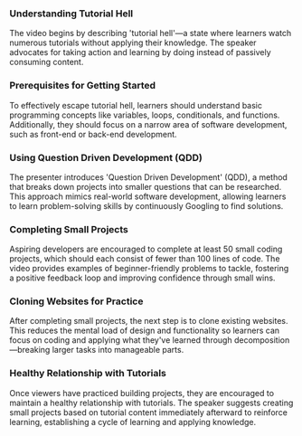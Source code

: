 ### Understanding Tutorial Hell

The video begins by describing 'tutorial hell'—a state where learners watch numerous tutorials without applying their knowledge. The speaker advocates for taking action and learning by doing instead of passively consuming content.

### Prerequisites for Getting Started

To effectively escape tutorial hell, learners should understand basic programming concepts like variables, loops, conditionals, and functions. Additionally, they should focus on a narrow area of software development, such as front-end or back-end development.

### Using Question Driven Development (QDD)

The presenter introduces 'Question Driven Development' (QDD), a method that breaks down projects into smaller questions that can be researched. This approach mimics real-world software development, allowing learners to learn problem-solving skills by continuously Googling to find solutions.

### Completing Small Projects

Aspiring developers are encouraged to complete at least 50 small coding projects, which should each consist of fewer than 100 lines of code. The video provides examples of beginner-friendly problems to tackle, fostering a positive feedback loop and improving confidence through small wins.

### Cloning Websites for Practice

After completing small projects, the next step is to clone existing websites. This reduces the mental load of design and functionality so learners can focus on coding and applying what they've learned through decomposition—breaking larger tasks into manageable parts.

### Healthy Relationship with Tutorials

Once viewers have practiced building projects, they are encouraged to maintain a healthy relationship with tutorials. The speaker suggests creating small projects based on tutorial content immediately afterward to reinforce learning, establishing a cycle of learning and applying knowledge.